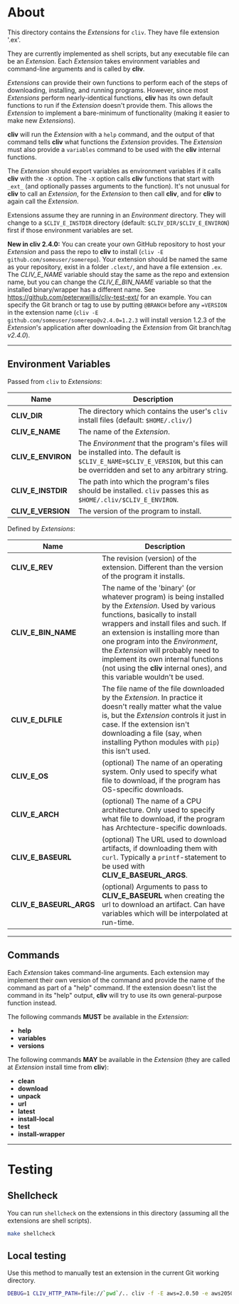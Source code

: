 # About

This directory contains the *Extensions* for `cliv`. They have file extension 
'.ex'.

They are currently implemented as shell scripts, but any executable file can be
an *Extension*. Each *Extension* takes environment variables and command-line 
arguments and is called by **cliv**.

*Extensions* can provide their own functions to perform each of the steps of
downloading, installing, and running programs. However, since most *Extensions*
perform nearly-identical functions, **cliv** has its own default functions
to run if the *Extension* doesn't provide them. This allows the *Extension* to
implement a bare-minimum of functionality (making it easier to make new *Extensions*).

**cliv** will run the *Extension* with a `help` command, and the output of that
command tells **cliv** what functions the *Extension* provides. The *Extension* 
must also provide a `variables` command to be used with the **cliv** internal
functions.

The *Extension* should export variables as environment variables if it calls
**cliv** with the `-X` option. The `-X` option calls **cliv** functions that
start with `_ext_` (and optionally passes arguments to the function). It's not
unusual for **cliv** to call an *Extension*, for the *Extension* to then call
**cliv**, and for **cliv** to again call the *Extension*.

Extensions assume they are running in an *Environment* directory. They will 
change to a `$CLIV_E_INSTDIR` directory (default: `$CLIV_DIR/$CLIV_E_ENVIRON`)
first if those environment variables are set.

**New in cliv 2.4.0:** You can create your own GitHub repository to host your
*Extension* and pass the repo to **cliv** to install (`cliv -E github.com/someuser/somerepo`).
Your extension should be named the same as your repository, exist in a folder 
`.clext/`, and have a file extension `.ex`. The *CLIV_E_NAME* variable should stay
the same as the repo and extension name, but you can change the *CLIV_E_BIN_NAME*
variable so that the installed binary/wrapper has a different name. See
https://github.com/peterwwillis/cliv-test-ext/ for an example. You can specify
the Git branch or tag to use by putting `@BRANCH` before any `=VERSION` in the
extension name (`cliv -E github.com/someuser/somerepo@v2.4.0=1.2.3` will install
version 1.2.3 of the *Extension*'s application after downloading the *Extension*
from Git branch/tag *v2.4.0*).

---

## Environment Variables

Passed from `cliv` to *Extensions*:

| Name | Description |
  --- | ---
| **CLIV_DIR**         | The directory which contains the user's `cliv` install files (default: `$HOME/.cliv/`) |
| **CLIV_E_NAME**      | The name of the *Extension*. |
| **CLIV_E_ENVIRON**   | The *Environment* that the program's files will be installed into. The default is `$CLIV_E_NAME=$CLIV_E_VERSION`, but this can be overridden and set to any arbitrary string. |
| **CLIV_E_INSTDIR**   | The path into which the program's files should be installed. `cliv` passes this as `$HOME/.cliv/$CLIV_E_ENVIRON`. |
| **CLIV_E_VERSION**   | The version of the program to install. |

Defined by *Extensions*:

| Name | Description |
  --- | ---
| **CLIV_E_REV**       | The revision (version) of the extension. Different than the version of the program it installs. |
| **CLIV_E_BIN_NAME**  | The name of the 'binary' (or whatever program) is being installed by the *Extension*. Used by various functions, basically to install wrappers and install files and such. If an extension is installing more than one program into the *Environment*, the *Extension* will probably need to implement its own internal functions (not using the **cliv** internal ones), and this variable wouldn't be used. |
| **CLIV_E_DLFILE**    | The file name of the file downloaded by the *Extension*. In practice it doesn't really matter what the value is, but the *Extension* controls it just in case. If the extension isn't downloading a file (say, when installing Python modules with `pip`) this isn't used. |
| **CLIV_E_OS**        | (optional) The name of an operating system. Only used to specify what file to download, if the program has OS-specific downloads. |
| **CLIV_E_ARCH**      | (optional) The name of a CPU architecture. Only used to specify what file to download, if the program has Archtecture-specific downloads. |
| **CLIV_E_BASEURL**   | (optional) The URL used to download artifacts, if downloading them with `curl`. Typically a `printf`-statement to be used with **CLIV_E_BASEURL_ARGS**. |
| **CLIV_E_BASEURL_ARGS** | (optional) Arguments to pass to **CLIV_E_BASEURL** when creating the url to download an artifact. Can have variables which will be interpolated at run-time. |

---

## Commands

Each *Extension* takes command-line arguments. Each extension may implement their own version of the command and provide the name of the command as part of a "help" command. If the extension doesn't list the command in its "help" output, **cliv** will try to use its own general-purpose function instead.

The following commands **MUST** be available in the *Extension*:
 - **help**
 - **variables**
 - **versions**

The following commands **MAY** be available in the *Extension* (they are called at *Extension* install time from **cliv**):
 - **clean**
 - **download**
 - **unpack**
 - **url**
 - **latest**
 - **install-local**
 - **test**
 - **install-wrapper**

---

# Testing

## Shellcheck
You can run `shellcheck` on the extensions in this directory (assuming all the extensions are shell scripts).
```bash
make shellcheck
```

## Local testing
Use this method to manually test an extension in the current Git working directory.
```bash
DEBUG=1 CLIV_HTTP_PATH=file://`pwd`/.. cliv -f -E aws=2.0.50 -e aws2050 aws
```
